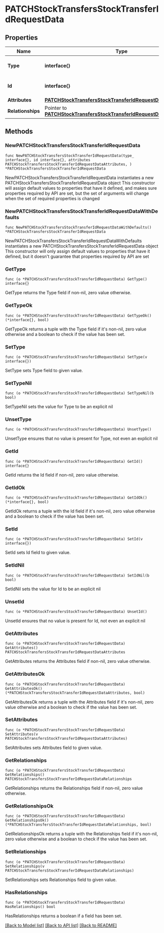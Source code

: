 # PATCHStockTransfersStockTransferIdRequestData

## Properties

Name | Type | Description | Notes
------------ | ------------- | ------------- | -------------
**Type** | **interface{}** | The resource&#39;s type | 
**Id** | **interface{}** | The resource&#39;s id | 
**Attributes** | [**PATCHStockTransfersStockTransferIdRequestDataAttributes**](PATCHStockTransfersStockTransferIdRequestDataAttributes.md) |  | 
**Relationships** | Pointer to [**PATCHStockTransfersStockTransferIdRequestDataRelationships**](PATCHStockTransfersStockTransferIdRequestDataRelationships.md) |  | [optional] 

## Methods

### NewPATCHStockTransfersStockTransferIdRequestData

`func NewPATCHStockTransfersStockTransferIdRequestData(type_ interface{}, id interface{}, attributes PATCHStockTransfersStockTransferIdRequestDataAttributes, ) *PATCHStockTransfersStockTransferIdRequestData`

NewPATCHStockTransfersStockTransferIdRequestData instantiates a new PATCHStockTransfersStockTransferIdRequestData object
This constructor will assign default values to properties that have it defined,
and makes sure properties required by API are set, but the set of arguments
will change when the set of required properties is changed

### NewPATCHStockTransfersStockTransferIdRequestDataWithDefaults

`func NewPATCHStockTransfersStockTransferIdRequestDataWithDefaults() *PATCHStockTransfersStockTransferIdRequestData`

NewPATCHStockTransfersStockTransferIdRequestDataWithDefaults instantiates a new PATCHStockTransfersStockTransferIdRequestData object
This constructor will only assign default values to properties that have it defined,
but it doesn't guarantee that properties required by API are set

### GetType

`func (o *PATCHStockTransfersStockTransferIdRequestData) GetType() interface{}`

GetType returns the Type field if non-nil, zero value otherwise.

### GetTypeOk

`func (o *PATCHStockTransfersStockTransferIdRequestData) GetTypeOk() (*interface{}, bool)`

GetTypeOk returns a tuple with the Type field if it's non-nil, zero value otherwise
and a boolean to check if the value has been set.

### SetType

`func (o *PATCHStockTransfersStockTransferIdRequestData) SetType(v interface{})`

SetType sets Type field to given value.


### SetTypeNil

`func (o *PATCHStockTransfersStockTransferIdRequestData) SetTypeNil(b bool)`

 SetTypeNil sets the value for Type to be an explicit nil

### UnsetType
`func (o *PATCHStockTransfersStockTransferIdRequestData) UnsetType()`

UnsetType ensures that no value is present for Type, not even an explicit nil
### GetId

`func (o *PATCHStockTransfersStockTransferIdRequestData) GetId() interface{}`

GetId returns the Id field if non-nil, zero value otherwise.

### GetIdOk

`func (o *PATCHStockTransfersStockTransferIdRequestData) GetIdOk() (*interface{}, bool)`

GetIdOk returns a tuple with the Id field if it's non-nil, zero value otherwise
and a boolean to check if the value has been set.

### SetId

`func (o *PATCHStockTransfersStockTransferIdRequestData) SetId(v interface{})`

SetId sets Id field to given value.


### SetIdNil

`func (o *PATCHStockTransfersStockTransferIdRequestData) SetIdNil(b bool)`

 SetIdNil sets the value for Id to be an explicit nil

### UnsetId
`func (o *PATCHStockTransfersStockTransferIdRequestData) UnsetId()`

UnsetId ensures that no value is present for Id, not even an explicit nil
### GetAttributes

`func (o *PATCHStockTransfersStockTransferIdRequestData) GetAttributes() PATCHStockTransfersStockTransferIdRequestDataAttributes`

GetAttributes returns the Attributes field if non-nil, zero value otherwise.

### GetAttributesOk

`func (o *PATCHStockTransfersStockTransferIdRequestData) GetAttributesOk() (*PATCHStockTransfersStockTransferIdRequestDataAttributes, bool)`

GetAttributesOk returns a tuple with the Attributes field if it's non-nil, zero value otherwise
and a boolean to check if the value has been set.

### SetAttributes

`func (o *PATCHStockTransfersStockTransferIdRequestData) SetAttributes(v PATCHStockTransfersStockTransferIdRequestDataAttributes)`

SetAttributes sets Attributes field to given value.


### GetRelationships

`func (o *PATCHStockTransfersStockTransferIdRequestData) GetRelationships() PATCHStockTransfersStockTransferIdRequestDataRelationships`

GetRelationships returns the Relationships field if non-nil, zero value otherwise.

### GetRelationshipsOk

`func (o *PATCHStockTransfersStockTransferIdRequestData) GetRelationshipsOk() (*PATCHStockTransfersStockTransferIdRequestDataRelationships, bool)`

GetRelationshipsOk returns a tuple with the Relationships field if it's non-nil, zero value otherwise
and a boolean to check if the value has been set.

### SetRelationships

`func (o *PATCHStockTransfersStockTransferIdRequestData) SetRelationships(v PATCHStockTransfersStockTransferIdRequestDataRelationships)`

SetRelationships sets Relationships field to given value.

### HasRelationships

`func (o *PATCHStockTransfersStockTransferIdRequestData) HasRelationships() bool`

HasRelationships returns a boolean if a field has been set.


[[Back to Model list]](../README.md#documentation-for-models) [[Back to API list]](../README.md#documentation-for-api-endpoints) [[Back to README]](../README.md)


